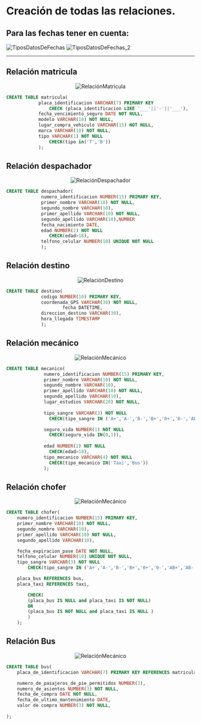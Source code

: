 # Creación de todas las relaciones.

## Para las fechas tener en cuenta:

![TiposDatosDeFechas](img/DATE_DATETIME_TIMESTAMP%2C.JPG)
![TiposDatosDeFechas_2](img/DATE_DATETIME_TIMESTAMP_2.JPG)

---

## Relación matricula

<center>

![RelaciónMatricula](img/matricula.png)
</center>

```sql
CREATE TABLE matricula(
			placa_identificacion VARCHAR(7) PRIMARY KEY
				CHECK (placa_identificacion LIKE '___'||'-'||'___'),
			fecha_vencimiento_seguro DATE NOT NULL,
			modelo VARCHAR(10) NOT NULL,
			lugar_compra_vehiculo VARCHAR(15) NOT NULL,
			marca VARCHAR(10) NOT NULL,
			tipo VARCHAR(1) NOT NULL 
    			CHECK(tipo in('T','B'))
			);
```

## Relación despachador

<center>

![RelaciónDespachador](img/despachador.jpg)

</center>

```sql
CREATE TABLE despachador(
			 numero_identificacion NUMBER(15) PRIMARY KEY,
			 primer_nombre VARCHAR(10) NOT NULL,
			 segundo_nombre VARCHAR(10),
			 primer_apellido VARCHAR(10) NOT NULL,
			 segundo_apellido VARCHAR(10),NUMBER
			 fecha_nacimiento DATE,
    		 edad NUMBER(2) NOT NULL 
                CHECK(edad>18),
			 telfono_celular NUMBER(10) UNIQUE NOT NULL
			 );
```

## Relación destino

<center>

![RelaciónDestino](img/destino.png)

</center>

```sql
CREATE TABLE destino(
		     codigo NUMBER(10) PRIMARY KEY,
		     coordenada_GPS VARCHAR(30) NOT NULL,
	                 fecha DATETIME,
		     direccion_destino VARCHAR(30),
		     hora_llegada TIMESTAMP
		     );
```

## Relación mecánico

<center>

![RelaciónMecánico](img/mecanico.png)

</center>

```sql
CREATE TABLE mecanico(
	 	      numero_identificacion NUMBER(15) PRIMARY KEY,
		      primer_nombre VARCHAR(10) NOT NULL,
		      segundo_nombre VARCHAR(10),
		      primer_apellido VARCHAR(10) NOT NULL,
		      segundo_apellido VARCHAR(10),
		      lugar_estudios VARCHAR(20) NOT NULL,
		      
    		  tipo_sangre VARCHAR(3) NOT NULL 
    			CHECK(tipo_sangre IN ('A+','A-','B-','B+','0+','0-','AB+','AB-')),

    		  seguro_vida NUMBER(1) NOT NULL 
    			CHECK(seguro_vida IN(0,1)),
    
    		  edad NUMBER(2) NOT NULL 	
    			CHECK(edad>18),
		      tipo_mecanico VARCHAR(4) NOT NULL 
    			CHECK(tipo_mecanico IN('Taxi','Bus'))
		      );
```

## Relación chofer

<center>

![RelaciónMecánico](img/chofer.png)

</center>

```sql
CREATE TABLE chofer(
	numero_identificacion NUMBER(15) PRIMARY KEY,
	primer_nombre VARCHAR(10) NOT NULL,
	segundo_nombre VARCHAR(10),
	primer_apellido VARCHAR(10) NOT NULL,
	segundo_apellido VARCHAR(10),

	fecha_expiracion_pase DATE NOT NULL,
	telfono_celular NUMBER(10) UNIQUE NOT NULL,
    tipo_sangre VARCHAR(3) NOT NULL 
        CHECK(tipo_sangre IN ('A+','A-','B-','B+','0+','0-','AB+','AB-')), 

    placa_bus REFERENCES bus,
    placa_taxi REFERENCES taxi,

        CHECK(
        (placa_bus IS NULL and placa_taxi IS NOT NULL) 
        OR
        (placa_bus IS NOT NULL and placa_taxi IS NULL )
        )
    );
```

## Relación Bus

<center>

![RelaciónMecánico](img/bus.png)

</center>

```sql
CREATE TABLE bus(
    placa_de_identificacion VARCHAR(7) PRIMARY KEY REFERENCES matricula(placa_identificacion),

    numero_de_pasajeros_de_pie_permitidos NUMBER(3),
    numero_de_asientos NUMBER(3) NOT NULL,
    fecha_de_compra DATE NOT NULL,
    fecha_de_ultimo_mantenimiento DATE,
    valor de compra NUMBER(3) NOT NULL,
    
);
```


